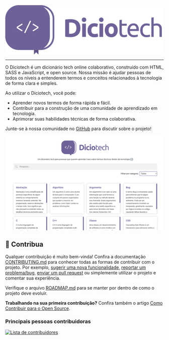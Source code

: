 <div align="center">
  <img src="./assets/img/brand/logo/colored.png">
</div>

---

O Diciotech é um dicionário tech online colaborativo, construído com HTML, SASS e JavaScript, e open source. Nossa missão é ajudar pessoas de todos os níveis a entenderem termos e conceitos relacionados à tecnologia de forma clara e simples.

Ao utilizar o Diciotech, você pode:

* Aprender novos termos de forma rápida e fácil.
* Contribuir para a construção de uma comunidade de aprendizado em tecnologia.
* Aprimorar suas habilidades técnicas de forma colaborativa.

Junte-se à nossa comunidade no [GitHub](https://github.com/levxyca/diciotech/discussions) para discutir sobre o projeto!

![Imagem de captura do site do Diciotech](./assets/img/diciotech-screenshot.png)

## 🤝 Contribua

Qualquer contribuição é muito bem-vinda! Confira a documentação [CONTRIBUTING.md](CONTRIBUTING.md) para conhecer todas as formas de contribuir com o projeto. Por exemplo, [sugerir uma nova funcionalidade](https://github.com/levxyca/diciotech/issues/new?assignees=&labels=&template=feature_request.md&title=), [reportar um problema/bug](https://github.com/levxyca/diciotech/issues/new?assignees=&labels=bug&template=bug_report.md&title=), [enviar um pull request](https://help.github.com/articles/about-pull-requests/) ou simplemente utilizar o projeto e comentar sua experiência.

Verifique o arquivo [ROADMAP.md](ROADMAP.md) para se manter por dentro de como o projeto deve evoluir.

**Trabalhando na sua primeira contribuição?** Confira também o artigo [Como Contribuir para o Open Source](https://opensource.guide/pt/how-to-contribute/).

### Principais pessoas contribuidoras

<a href="https://github.com/levxyca/diciotech/graphs/contributors">
  <img src="https://contrib.rocks/image?repo=levxyca/diciotech&anon=0&columns=10&max=30" alt="Lista de contribuidores"/>
</a>
